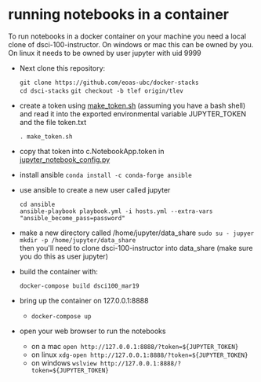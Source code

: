 # running notebooks in a container

To run notebooks in a docker container on your machine you need a local clone of dsci-100-instructor.  On windows or mac this can be owned by you.  On linux it needs to be owned by user jupyter with uid 9999

- Next clone this repository:

  `git clone https://github.com/eoas-ubc/docker-stacks`  
  `cd dsci-stacks`
  `git checkout -b tlef origin/tlev`  


- create a token using [make_token.sh](https://github.com/eoas-ubc/docker-stacks/blob/tlef/make_token.sh)  (assuming you have a bash shell) and read it into the exported environmental variable JUPYTER_TOKEN and the file token.txt

  `. make_token.sh`

- copy that token into c.NotebookApp.token in [jupyter_notebook_config.py](https://github.com/eoas-ubc/docker-stacks/blob/tlef/r-dsci-100/jupyter_notebook_config.py)

- install ansible
  `conda install -c conda-forge ansible`

- use ansible to create a new user called jupyter

  `cd ansible`  
  `ansible-playbook playbook.yml -i hosts.yml --extra-vars "ansible_become_pass=password"`

- make a new directory called /home/jupyter/data_share
  `sudo su - jupyer`
  `mkdir -p /home/jupyter/data_share`  
  then you'll need to  clone dsci-100-instructor into data_share (make sure you do this as user jupyter)

- build the container with:

  `docker-compose build dsci100_mar19`

- bring up the container on 127.0.0.1:8888

  - `docker-compose up`

- open your web browser  to run the notebooks

  - on a mac `open http://127.0.0.1:8888/?token=${JUPYTER_TOKEN}`  
  - on linux `xdg-open http://127.0.0.1:8888/?token=${JUPYTER_TOKEN}`  
  - on windows `wslview http://127.0.0.1:8888/?token=${JUPYTER_TOKEN}`  





